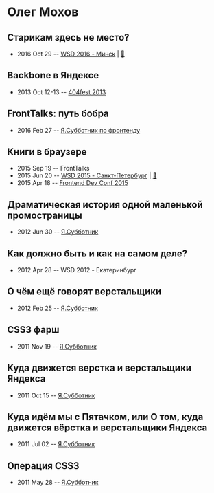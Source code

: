 # Олег Мохов

## Старикам здесь не место?
- 2016 Oct 29 -- [WSD 2016 - Минск](https://www.youtube.com/watch?v=ISmD4Lik5oY)  | [:notebook:](https://wsd.events/2016/10/29/pres/old-men.pdf)  
## Backbone в Яндексе
- 2013 Oct 12-13 -- [404fest 2013](https://youtu.be/ccWsHHWLlhU)    
## FrontTalks: путь бобра
- 2016 Feb 27 -- [Я.Субботник по фронтенду](https://events.yandex.ru/lib/talks/3347/)    
## Книги в браузере
- 2015 Sep 19 -- FrontTalks    
- 2015 Jun 20 -- [WSD 2015 - Санкт-Петербург](https://www.youtube.com/watch?v=V7bnSOwuO4M)  | [:notebook:](https://wsd.events/2015/06/20/pres/books.pdf)  
- 2015 Apr 18 -- [Frontend Dev Conf 2015](https://www.youtube.com/watch?v=m3TK94ZQjPw)    
## Драматическая история одной маленькой промостраницы
- 2012 Jun 30 -- [Я.Субботник](https://events.yandex.ru/lib/talks/428/)    
## Как должно быть и как на самом деле?
- 2012 Apr 28 -- WSD 2012 - Екатеринбург    
## О чём ещё говорят верстальщики
- 2012 Feb 25 -- [Я.Субботник](https://events.yandex.ru/lib/talks/152/)    
## CSS3 фарш
- 2011 Nov 19 -- [Я.Субботник](https://events.yandex.ru/lib/talks/184/)    
## Куда движется верстка и верстальщики Яндекса
- 2011 Oct 15 -- [Я.Субботник](https://events.yandex.ru/lib/talks/201/)    
## Куда идём мы с Пятачком, или О том, куда движется вёрстка и верстальщики Яндекса
- 2011 Jul 02 -- [Я.Субботник](https://events.yandex.ru/lib/talks/218/)    
## Операция CSS3
- 2011 May 28 -- [Я.Субботник](https://events.yandex.ru/lib/talks/231/)    
